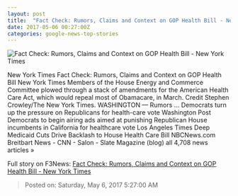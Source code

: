 ```yaml
---
layout: post
title:  "Fact Check: Rumors, Claims and Context on GOP Health Bill - New York Times"
date: 2017-05-06 00:27:00Z
categories: google-news-top-stories
---
```


![Fact Check: Rumors, Claims and Context on GOP Health Bill - New York Times](https://static01.nyt.com/images/2017/05/06/us/06FACTCHECK-01p/06FACTCHECK-01p-facebookJumbo.jpg)

New York Times Fact Check: Rumors, Claims and Context on GOP Health Bill New York Times Members of the House Energy and Commerce Committee plowed through a stack of amendments for the American Health Care Act, which would repeal most of Obamacare, in March. Credit Stephen Crowley/The New York Times. WASHINGTON — Rumors ... Democrats turn up the pressure on Republicans for health-care vote Washington Post Democrats to begin airing ads aimed at punishing Republican House incumbents in California for healthcare vote Los Angeles Times Deep Medicaid Cuts Drive Backlash to House Health Care Bill NBCNews.com Breitbart News - CNN - Salon - Slate Magazine (blog) all 4,708 news articles »


Full story on F3News: [Fact Check: Rumors, Claims and Context on GOP Health Bill - New York Times](http://www.f3nws.com/n/p2TuU)

> Posted on: Saturday, May 6, 2017 5:27:00 AM

